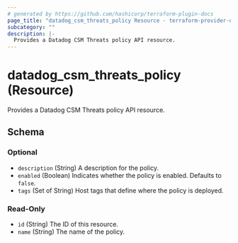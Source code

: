 ```yaml
---
# generated by https://github.com/hashicorp/terraform-plugin-docs
page_title: "datadog_csm_threats_policy Resource - terraform-provider-datadog"
subcategory: ""
description: |-
  Provides a Datadog CSM Threats policy API resource.
---
```


# datadog_csm_threats_policy (Resource)

Provides a Datadog CSM Threats policy API resource.



<!-- schema generated by tfplugindocs -->
## Schema

### Optional

- `description` (String) A description for the policy.
- `enabled` (Boolean) Indicates whether the policy is enabled. Defaults to `false`.
- `tags` (Set of String) Host tags that define where the policy is deployed.

### Read-Only

- `id` (String) The ID of this resource.
- `name` (String) The name of the policy.
